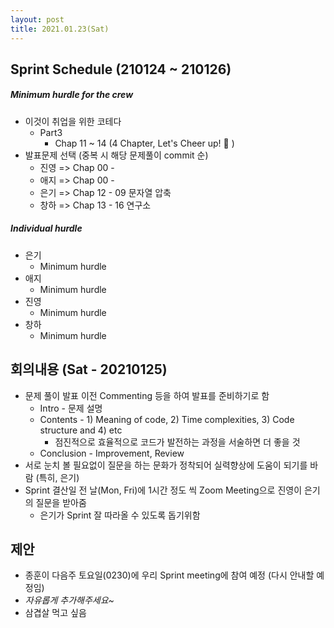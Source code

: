 ```yaml
---
layout: post
title: 2021.01.23(Sat)
---
```

## Sprint Schedule (210124 ~ 210126)

##### *Minimum hurdle for the crew*

- 이것이 취업을 위한 코테다
  - Part3
    - Chap 11 ~ 14 (4 Chapter, Let's Cheer up! 💪 )
- 발표문제 선택 (중복 시 해당 문제풀이 commit 순)
  - 진영 => Chap 00 - 
  - 애지 => Chap 00 - 
  - 은기 => Chap 12 - 09 문자열 압축 
  - 창하 => Chap 13 - 16 연구소

##### *Individual hurdle*

- 은기
  - Minimum hurdle
- 애지 
  - Minimum hurdle
- 진영
  - Minimum hurdle
- 창하
  - Minimum hurdle

## 회의내용 (Sat - 20210125)

- 문제 풀이 발표 이전 Commenting 등을 하여 발표를 준비하기로 함
  - Intro - 문제 설명
  - Contents - 1) Meaning of code, 2) Time complexities, 3) Code structure and 4) etc
    - 점진적으로 효율적으로 코드가 발전하는 과정을 서술하면 더 좋을 것
  - Conclusion - Improvement, Review
- 서로 눈치 볼 필요없이 질문을 하는 문화가 정착되어 실력향상에 도움이 되기를 바람 (특히, 은기)
- Sprint 결산일 전 날(Mon, Fri)에 1시간 정도 씩 Zoom Meeting으로 진영이 은기의 질문을 받아줌
  - 은기가 Sprint 잘 따라올 수 있도록 돕기위함

## 제안

- 종훈이 다음주 토요일(0230)에 우리 Sprint meeting에 참여 예정 (다시 안내할 예정임)
- *자유롭게 추가해주세요~*
- 삼겹살 먹고 싶음